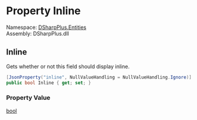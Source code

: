 # Property Inline

Namespace: [DSharpPlus.Entities](DSharpPlus.Entities.md)  
Assembly: DSharpPlus.dll

## <a id="DSharpPlus_Entities_DiscordEmbedField_Inline"></a>Inline

Gets whether or not this field should display inline.

```csharp
[JsonProperty("inline", NullValueHandling = NullValueHandling.Ignore)]
public bool Inline { get; set; }
```

### Property Value

[bool](https://learn.microsoft.com/dotnet/api/system.boolean)

